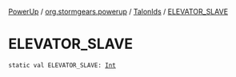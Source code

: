 [PowerUp](../../index.md) / [org.stormgears.powerup](../index.md) / [TalonIds](index.md) / [ELEVATOR_SLAVE](./-e-l-e-v-a-t-o-r_-s-l-a-v-e.md)

# ELEVATOR_SLAVE

`static val ELEVATOR_SLAVE: `[`Int`](https://kotlinlang.org/api/latest/jvm/stdlib/kotlin/-int/index.html)